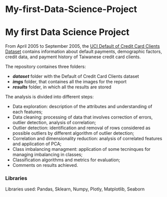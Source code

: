 # My-first-Data-Science-Project

# My first Data Science Project

From April 2005 to September 2005, the [UCI Default of Credit Card Clients Dataset](https://archive.ics.uci.edu/ml/datasets/default+of+credit+card+clients) 
contains information about default payments, demographic factors, credit data, and 
payment history of Taiwanese credit card clients.

The repository containes three folders:

* ***dataset*** folder with the Default of Credit Card Clients dataset
* ***imgs*** folder, that containes all the images for the report
*  ***results*** folder, in which all the results are stored


The analysis is divided into different steps:


* Data exploration: description of the attributes and understanding of each features;
* Data cleaning: processing of data that involves correction of errors, outlier detection, analysis of correlation;
* Outlier detection: identification and removal of rows considered as possible outliers by different algorithm of outlier detection;
* Correlation and dimensionality reduction: analysis of correlated features and application of PCA;
* Class imbalancing managment: application of some tecninques for managing imbalancing in classes;
* Classification algorithms and metrics for evaluation;
* Comments on results achieved.

### Libraries
Libraries used: Pandas, Sklearn, Numpy, Plotly, Matplotlib, Seaborn





